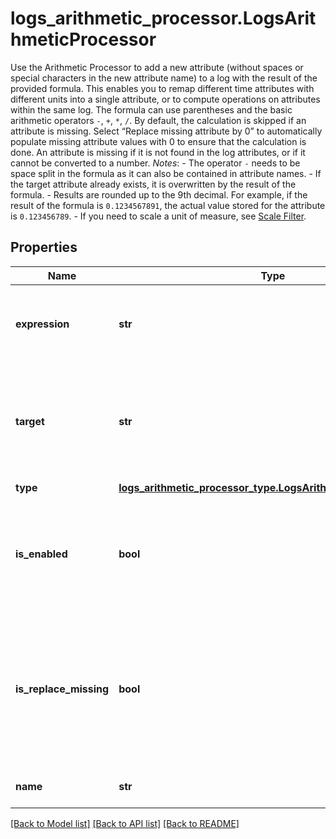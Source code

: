 # logs_arithmetic_processor.LogsArithmeticProcessor

Use the Arithmetic Processor to add a new attribute (without spaces or special characters in the new attribute name) to a log with the result of the provided formula. This enables you to remap different time attributes with different units into a single attribute, or to compute operations on attributes within the same log.  The formula can use parentheses and the basic arithmetic operators `-`, `+`, `*`, `/`.  By default, the calculation is skipped if an attribute is missing. Select “Replace missing attribute by 0” to automatically populate missing attribute values with 0 to ensure that the calculation is done. An attribute is missing if it is not found in the log attributes, or if it cannot be converted to a number.  *Notes*:  - The operator `-` needs to be space split in the formula as it can also be contained in attribute names. - If the target attribute already exists, it is overwritten by the result of the formula. - Results are rounded up to the 9th decimal. For example, if the result of the formula is `0.1234567891`,   the actual value stored for the attribute is `0.123456789`. - If you need to scale a unit of measure,   see [Scale Filter](https://docs.datadoghq.com/logs/processing/parsing/?tab=filter#matcher-and-filter).
## Properties
Name | Type | Description | Notes
------------ | ------------- | ------------- | -------------
**expression** | **str** | Arithmetic operation between one or more log attributes. | 
**target** | **str** | Name of the attribute that contains the result of the arithmetic operation. | 
**type** | [**logs_arithmetic_processor_type.LogsArithmeticProcessorType**](LogsArithmeticProcessorType.md) |  | 
**is_enabled** | **bool** | Whether or not the processor is enabled. | [optional]  if omitted the server will use the default value of False
**is_replace_missing** | **bool** | If &#x60;true&#x60;, it replaces all missing attributes of expression by &#x60;0&#x60;, &#x60;false&#x60; skip the operation if an attribute is missing. | [optional]  if omitted the server will use the default value of False
**name** | **str** | Name of the processor. | [optional] 

[[Back to Model list]](README.md#documentation-for-models) [[Back to API list]](README.md#documentation-for-api-endpoints) [[Back to README]](README.md)


